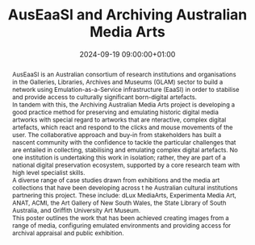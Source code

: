 ---
abstract: "AusEaaSI is an Australian consortium of research institutions and organisations
  in the Galleries, Libraries, Archives and Museums (GLAM)\nsector to build a network
  using Emulation-as-a-Service infrastructure (EaaSI) in order to stabilise and provide
  access to culturally significant born-digital artefacts.\n\nIn tandem with this,
  the Archiving Australian Media Arts project is developing a good practice method
  for preserving and emulating historic digital media artworks with special regard
  to artworks that are nteractive, complex digital artefacts, which react and respond
  to the clicks and mouse movements of the user.\nThe collaborative approach and buy-in
  from stakeholders has built a nascent community with the confidence to tackle the
  particular challenges that are entailed in collecting, stabilising and emulating
  complex digital artefacts. No one institution is undertaking this work in isolation;
  rather, they are part of a national digital preservation ecosystem, supported by
  a core research team with high level specialist skills.\n\nA diverse range of case
  studies drawn from exhibitions and the media art collections that have been developing
  across t he Australian cultural institutions partnering this project. These include:
  dLux MediaArts, Experimenta Media Art, ANAT, ACMI, the Art Gallery of New South
  Wales, the State Library of South Australia, and Griffith University Art \nMuseum.\n\nThis
  poster outlines the work that has been achieved creating images from a range of
  media, configuring emulated environments and providing access for archival appraisal
  and public exhibition."
creators:
- Cynde Moya
- ' Denise de Vries'
- ' Helen Stuckey'
- ' Melanie Swalwell'
date: 2024-09-19 09:00:00+01:00
document_url: https://doi.org/10.5281/zenodo.13361955
grand_parent: iPRES
institutions: []
keywords:
- information technology for dp
- from document to data
landing_page_url: https://zenodo.org/records/13361955
language: eng
layout: publication
license: Creative Commons Zero (CC0-1.0)
notes_url: ''
parent: iPRES 2024
publication_type: poster
size: null
slides_url: ''
source_name: iPRES
stream_url: ''
title: AusEaaSI and Archiving Australian Media Arts
year: 2024
---